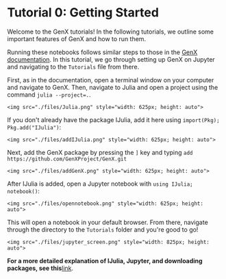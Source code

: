 # Tutorial 0: Getting Started

Welcome to the GenX tutorials! In the following tutorials, we outline some important features of GenX and how to run them.

Running these notebooks follows similar steps to those in the [GenX documentation](https://genxproject.github.io/GenX/dev/how_to_run_genx). In this tutorial, we go through setting up GenX on Jupyter and navigating to the `Tutorials` file from there.

First, as in the documentation, open a terminal window on your computer and navigate to GenX. Then, navigate to Julia and open a project using the command `julia --project=.`.


```@raw html
<img src="./files/Julia.png" style="width: 625px; height: auto">
```

If you don't already have the package IJulia, add it here using `import(Pkg); Pkg.add("IJulia")`:

```@raw html
<img src="./files/addIJulia.png" style="width: 625px; height: auto">
```

Next, add the GenX package by pressing the `]` key and typing `add https://github.com/GenXProject/GenX.git`

```@raw html
<img src="./files/addGenX.png" style="width: 625px; height: auto">
```

After IJulia is added, open a Jupyter notebook with `using IJulia; notebook()`:

```@raw html
<img src="./files/opennotebook.png" style="width: 625px; height: auto">
```

This will open a notebook in your default browser. From there, navigate through the directory to the `Tutorials` folder and you're good to go!

```@raw html
<img src="./files/jupyter_screen.png" style="width: 825px; height: auto">
```

**For a more detailed explanation of IJulia, Jupyter, and downloading packages, see this**[link](https://docs.google.com/document/d/1Qb9yQL1McZGCiFb8yoO4Evrh8oATE2Fias_FvuuEirs/edit).
